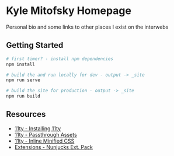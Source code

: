 # Kyle Mitofsky Homepage

Personal bio and some links to other places I exist on the interwebs

## Getting Started

```bash
# first timer? - install npm dependencies
npm install

# build the and run locally for dev - output -> _site
npm run serve

# build the site for production - output -> _site
npm run build
```

## Resources

* [11ty - Installing 11ty](https://www.11ty.io/docs/getting-started/#step-2%3A-install-eleventy)
* [11ty - Passthrough Assets](https://www.11ty.io/docs/copy/#manual-passthrough-copy-(faster))
* [11ty - Inline Minified CSS](https://www.11ty.io/docs/quicktips/inline-css/)
* [Extensions - Nunjucks Ext. Pack](https://marketplace.visualstudio.com/items?itemName=douglaszaltron.nunjucks-vscode-extensionpack)
